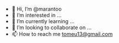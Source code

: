 - 👋 Hi, I’m @marantoo
- 👀 I’m interested in ...
- 🌱 I’m currently learning ...
- 💞️ I’m looking to collaborate on ...
- 📫 How to reach me tomeu13@gmail.com

<!---
marantoo/marantoo is a ✨ special ✨ repository because its `README.md` (this file) appears on your GitHub profile.
You can click the Preview link to take a look at your changes.
--->
